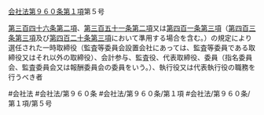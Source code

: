 [会社法第９６０条第１項](会社法＿＿＿＿第９６０条第１項)第５号

[第三百四十六条第二項](会社法＿＿＿＿第３４６条第２項)、[第三百五十一条第二項](会社法＿＿＿＿第３５１条第２項)又は[第四百一条第三項](会社法＿＿＿＿第４０１条第３項)（[第四百三条第三項](会社法＿＿＿＿第４０３条第３項)及び[第四百二十条第三項](会社法＿＿＿＿第４２０条第３項)において準用する場合を含む。）の規定により選任された一時取締役（監査等委員会設置会社にあっては、監査等委員である取締役又はそれ以外の取締役）、会計参与、監査役、代表取締役、委員（指名委員会、監査委員会又は報酬委員会の委員をいう。）、執行役又は代表執行役の職務を行うべき者


#会社法
#会社法/第９６０条
#会社法/第９６０条/第１項
#会社法/第９６０条/第１項/第５号

